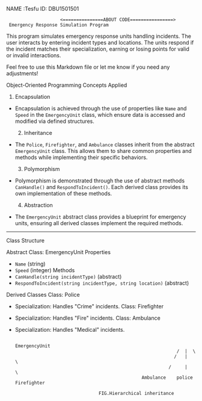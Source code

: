 NAME :Tesfu 
ID:   DBU1501501

                        <===============ABOUT CODE================>
     Emergency Response Simulation Program
This program simulates emergency response units handling incidents. The user interacts by entering incident types and locations. The units respond if the incident matches their specialization, earning or losing points for valid or invalid interactions.

Feel free to use this Markdown file or let me know if you need any adjustments!



  Object-Oriented Programming Concepts Applied
  1.  Encapsulation 
- Encapsulation is achieved through the use of properties like `Name` and `Speed` in the `EmergencyUnit` class, which ensure data is accessed and modified via defined structures.
  
  2.  Inheritance 
- The `Police`, `Firefighter`, and `Ambulance` classes inherit from the abstract `EmergencyUnit` class. This allows them to share common properties and methods while implementing their specific behaviors.

  3.  Polymorphism 
- Polymorphism is demonstrated through the use of abstract methods `CanHandle()` and `RespondToIncident()`. Each derived class provides its own implementation of these methods.

  4.  Abstraction 
- The `EmergencyUnit` abstract class provides a blueprint for emergency units, ensuring all derived classes implement the required methods.

---

  Class Structure

 Abstract Class: EmergencyUnit 
 Properties 
  - `Name` (string)
  - `Speed` (integer)
 Methods 
  - `CanHandle(string incidentType)` (abstract)
  - `RespondToIncident(string incidentType, string location)` (abstract)

 Derived Classes 
Class: Police 
  - Specialization: Handles "Crime" incidents.
Class: Firefighter 
  - Specialization: Handles "Fire" incidents.
Class: Ambulance 
  - Specialization: Handles "Medical" incidents.


                                                                  EmergencyUnit
                                                                    /  |  \ 
                                                                   /   |    \
                                                                 /     |       \ 
                                                       Ambulance    police      Firefighter

                                       FIG.Hierarchical inheritance

